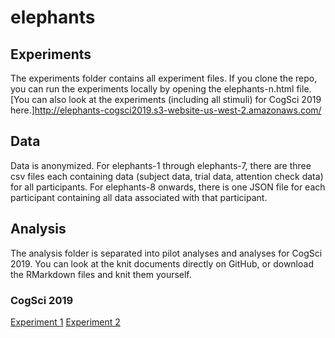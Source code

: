 # elephants

## Experiments
The experiments folder contains all experiment files. If you clone the repo, you can run the experiments locally by opening the elephants-n.html file.
[You can also look at the experiments (including all stimuli) for CogSci 2019 here.]http://elephants-cogsci2019.s3-website-us-west-2.amazonaws.com/

## Data
Data is anonymized. For elephants-1 through elephants-7, there are three csv files each containing data (subject data, trial data, attention check data) for all participants. For elephants-8 onwards, there is one JSON file for each participant containing all data associated with that participant.

## Analysis
The analysis folder is separated into pilot analyses and analyses for CogSci 2019. You can look at the knit documents directly on GitHub, or download the RMarkdown files and knit them yourself.

### CogSci 2019
[Experiment 1](./cogsci2019/elephants-1-cogsci2019.md)
[Experiment 2](./cogsci2019/elephants-2-cogsci2019.md)